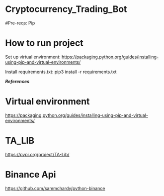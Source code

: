 # Cryptocurrency_Trading_Bot
#Pre-reqs:
Pip


# How to run project
Set up virtual environment:
https://packaging.python.org/guides/installing-using-pip-and-virtual-environments/

Install requirements.txt:
pip3 install -r requirements.txt  

***References***

# Virtual environment
https://packaging.python.org/guides/installing-using-pip-and-virtual-environments/

# TA_LIB
https://pypi.org/project/TA-Lib/

# Binance Api
https://github.com/sammchardy/python-binance